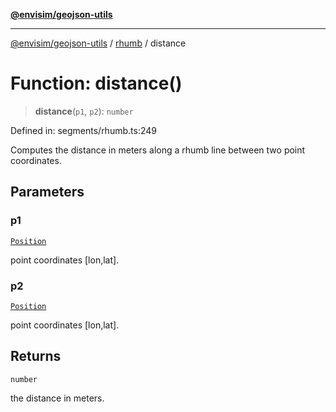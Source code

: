 [**@envisim/geojson-utils**](../../README.md)

---

[@envisim/geojson-utils]() / [rhumb](../README.md) / distance

# Function: distance()

> **distance**(`p1`, `p2`): `number`

Defined in: segments/rhumb.ts:249

Computes the distance in meters along a rhumb line between two point coordinates.

## Parameters

### p1

[`Position`](../../geojson/type-aliases/Position.md)

point coordinates [lon,lat].

### p2

[`Position`](../../geojson/type-aliases/Position.md)

point coordinates [lon,lat].

## Returns

`number`

the distance in meters.
